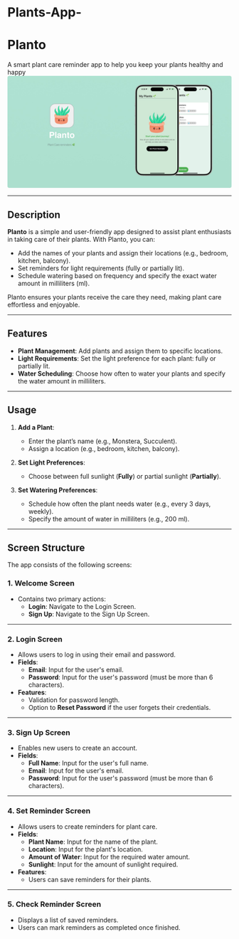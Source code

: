 # **Plants-App-**


# **Planto**  
A smart plant care reminder app to help you keep your plants healthy and happy  
![Planto App Screenshot](assets/plantojpeg.jpeg "Planto App Screenshot")

---

## **Description**  
**Planto** is a simple and user-friendly app designed to assist plant enthusiasts in taking care of their plants. With Planto, you can:  
- Add the names of your plants and assign their locations (e.g., bedroom, kitchen, balcony).  
- Set reminders for light requirements (fully or partially lit).  
- Schedule watering based on frequency and specify the exact water amount in milliliters (ml).  

Planto ensures your plants receive the care they need, making plant care effortless and enjoyable.  

---

## **Features**  
- **Plant Management**: Add plants and assign them to specific locations.  
- **Light Requirements**: Set the light preference for each plant: fully or partially lit.  
- **Water Scheduling**: Choose how often to water your plants and specify the water amount in milliliters.  

---

## **Usage**  
1. **Add a Plant**:  
   - Enter the plant’s name (e.g., Monstera, Succulent).  
   - Assign a location (e.g., bedroom, kitchen, balcony).  

2. **Set Light Preferences**:  
   - Choose between full sunlight (**Fully**) or partial sunlight (**Partially**).  

3. **Set Watering Preferences**:  
   - Schedule how often the plant needs water (e.g., every 3 days, weekly).  
   - Specify the amount of water in milliliters (e.g., 200 ml).  

---

## **Screen Structure**  
The app consists of the following screens:  

### 1. **Welcome Screen**  
   - Contains two primary actions:  
     - **Login**: Navigate to the Login Screen.  
     - **Sign Up**: Navigate to the Sign Up Screen.  

---

### 2. **Login Screen**  
   - Allows users to log in using their email and password.  
   - **Fields**:  
     - **Email**: Input for the user's email.  
     - **Password**: Input for the user's password (must be more than 6 characters).  
   - **Features**:  
     - Validation for password length.  
     - Option to **Reset Password** if the user forgets their credentials.  

---

### 3. **Sign Up Screen**  
   - Enables new users to create an account.  
   - **Fields**:  
     - **Full Name**: Input for the user's full name.  
     - **Email**: Input for the user's email.  
     - **Password**: Input for the user's password (must be more than 6 characters).  

---

### 4. **Set Reminder Screen**  
   - Allows users to create reminders for plant care.  
   - **Fields**:  
     - **Plant Name**: Input for the name of the plant.  
     - **Location**: Input for the plant's location.  
     - **Amount of Water**: Input for the required water amount.  
     - **Sunlight**: Input for the amount of sunlight required.  
   - **Features**:
     - Users can save reminders for their plants.  

---

### 5. **Check Reminder Screen**  
   - Displays a list of saved reminders.  
   - Users can mark reminders as completed once finished.  
